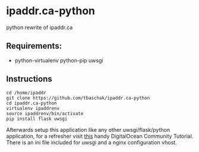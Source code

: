 # ipaddr.ca-python
python rewrite of ipaddr.ca

## Requirements:

*	python-virtualenv python-pip uwsgi

## Instructions

	cd /home/ipaddr
	git clone https://github.com/tbaschak/ipaddr.ca-python
	cd ipaddr.ca-python
	virtualenv ipaddrenv
	source ipaddrenv/bin/activate
	pip install flask uwsgi

Afterwards setup this application like any other uwsgi/flask/python application, for a refresher visit [this](https://www.digitalocean.com/community/tutorials/how-to-serve-flask-applications-with-uwsgi-and-nginx-on-ubuntu-16-04) handy DigitalOcean Community Tutorial. There is an ini file included for uwsgi and a nginx configuration vhost.


